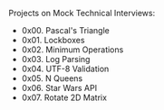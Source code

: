 Projects on Mock Technical Interviews:

- 0x00. Pascal's Triangle
- 0x01. Lockboxes
- 0x02. Minimum Operations
- 0x03. Log Parsing
- 0x04. UTF-8 Validation
- 0x05. N Queens
- 0x06. Star Wars API
- 0x07. Rotate 2D Matrix
